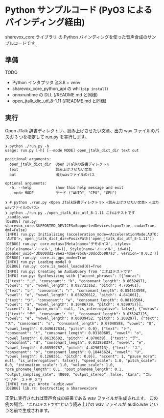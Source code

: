 # Python サンプルコード (PyO3 によるバインディング経由)

sharevox_core ライブラリ の Python バインディングを使った音声合成のサンプルコードです。

## 準備

TODO

- Python インタプリタ ≧3.8 + venv
- sharevox_core_python_api の whl (`pip install`)
- onnxruntime の DLL (/README.md と同様)
- open_jtalk_dic_utf_8-1.11 (/README.md と同様)

## 実行

Open JTalk 辞書ディレクトリ、読み上げさせたい文章、出力 wav ファイルのパスの 3 つを指定して run.py を実行します。

```console
❯ python ./run.py -h
usage: run.py [-h] [--mode MODE] open_jtalk_dict_dir text out

positional arguments:
  open_jtalk_dict_dir  Open JTalkの辞書ディレクトリ
  text                 読み上げさせたい文章
  out                  出力wavファイルのパス

optional arguments:
  -h, --help           show this help message and exit
  --mode MODE          モード ("AUTO", "CPU", "GPU")
```

```console
❯ # python ./run.py <Open JTalk辞書ディレクトリ> <読み上げさせたい文章> <出力wavファイルのパス>
❯ python ./run.py ./open_jtalk_dic_utf_8-1.11 これはテストです ./audio.wav
[DEBUG] run.py: sharevox_core.SUPPORTED_DEVICES=SupportedDevices(cpu=True, cuda=True, dml=False)
[INFO] run.py: Initializing (acceleration_mode=<AccelerationMode.AUTO: 'AUTO'>, open_jtalk_dict_dir=PosixPath('open_jtalk_dic_utf_8-1.11'))
[DEBUG] run.py: core.metas=[Meta(name='デモボイス', styles=[Style(name='ノーマル', id=1), Style(name='ノーマル', id=0)], speaker_uuid='3b000dd2-8ee2-4dae-8bc6-30dccb6087a3', version='0.0.2')]
[DEBUG] run.py: core.is_gpu_mode=True
[INFO] run.py: Loading model 0
[DEBUG] run.py: core.is_model_loaded(0)=True
[INFO] run.py: Creating an AudioQuery from 'これはテストです'
[INFO] run.py: Synthesizing with {"accent_phrases": [{"moras": [{"text": "コ", "consonant": "k", "consonant_length": 0.06324971, "vowel": "o", "vowel_length": 0.027723162, "pitch": 4.705461}, {"text": "レ", "consonant": "r", "consonant_length": 0.054514598, "vowel": "e", "vowel_length": 0.030226612, "pitch": 4.841061}, {"text": "ワ", "consonant": "w", "consonant_length": 0.08183504, "vowel": "a", "vowel_length": 0.10486739, "pitch": 4.9399757}], "accent": 3, "pause_mora": null, "is_interrogative": false}, {"moras": [{"text": "テ", "consonant": "t", "consonant_length": 0.035247125, "vowel": "e", "vowel_length": 0.06039452, "pitch": 5.200297}, {"text": "ス", "consonant": "s", "consonant_length": 0.07048588, "vowel": "U", "vowel_length": 0.049617834, "pitch": 0.0}, {"text": "ト", "consonant": "t", "consonant_length": 0.03180605, "vowel": "o", "vowel_length": 0.06136502, "pitch": 4.870039}, {"text": "デ", "consonant": "d", "consonant_length": 0.033858374, "vowel": "e", "vowel_length": 0.08559787, "pitch": 4.4296713}, {"text": "ス", "consonant": "s", "consonant_length": 0.18445624, "vowel": "U", "vowel_length": 0.1268351, "pitch": 0.0}], "accent": 1, "pause_mora": null, "is_interrogative": false}], "speed_scale": 1.0, "pitch_scale": 0.0, "intonation_scale": 1.0, "volume_scale": 1.0, "pre_phoneme_length": 0.1, "post_phoneme_length": 0.1, "output_sampling_rate": 48000, "output_stereo": false, "kana": "コレワ'/テ'_ストデ_ス"}
[INFO] run.py: Wrote `audio.wav`
[DEBUG] lib.rs: Destructing a SharevoxCore
```

正常に実行されれば音声合成の結果である wav ファイルが生成されます。
この例の場合、`"これはテストです"`という読み上げの wav ファイルが audio.wav という名前で生成されます。
